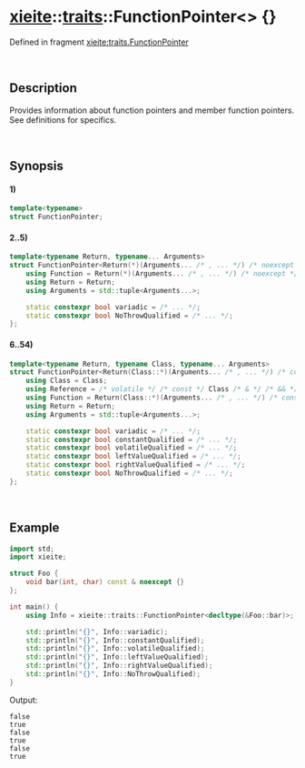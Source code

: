 # [xieite](../../xieite.md)\:\:[traits](../../traits.md)\:\:FunctionPointer\<\> \{\}
Defined in fragment [xieite:traits.FunctionPointer](../../../src/traits/function_pointer.cpp)

&nbsp;

## Description
Provides information about function pointers and member function pointers. See definitions for specifics.

&nbsp;

## Synopsis
#### 1)
```cpp
template<typename>
struct FunctionPointer;
```
#### 2..5)
```cpp
template<typename Return, typename... Arguments>
struct FunctionPointer<Return(*)(Arguments... /* , ... */) /* noexcept */> {
    using Function = Return(*)(Arguments... /* , ... */) /* noexcept */;
    using Return = Return;
    using Arguments = std::tuple<Arguments...>;

    static constexpr bool variadic = /* ... */;
    static constexpr bool NoThrowQualified = /* ... */;
};
```
#### 6..54)
```cpp
template<typename Return, typename Class, typename... Arguments>
struct FunctionPointer<Return(Class::*)(Arguments... /* , ... */) /* const */ /* volatile */ /* & */ /* && */ /* noexcept */> {
    using Class = Class;
    using Reference = /* volatile */ /* const */ Class /* & */ /* && */;
    using Function = Return(Class::*)(Arguments... /* , ... */) /* const */ /* volatile */ /* & */ /* && */ /* noexcept */;
    using Return = Return;
    using Arguments = std::tuple<Arguments...>;

    static constexpr bool variadic = /* ... */;
    static constexpr bool constantQualified = /* ... */;
    static constexpr bool volatileQualified = /* ... */;
    static constexpr bool leftValueQualified = /* ... */;
    static constexpr bool rightValueQualified = /* ... */;
    static constexpr bool NoThrowQualified = /* ... */;
};
```

&nbsp;

## Example
```cpp
import std;
import xieite;

struct Foo {
    void bar(int, char) const & noexcept {}
};

int main() {
    using Info = xieite::traits::FunctionPointer<decltype(&Foo::bar)>;

    std::println("{}", Info::variadic);
    std::println("{}", Info::constantQualified);
    std::println("{}", Info::volatileQualified);
    std::println("{}", Info::leftValueQualified);
    std::println("{}", Info::rightValueQualified);
    std::println("{}", Info::NoThrowQualified);
}
```
Output:
```
false
true
false
true
false
true
```
